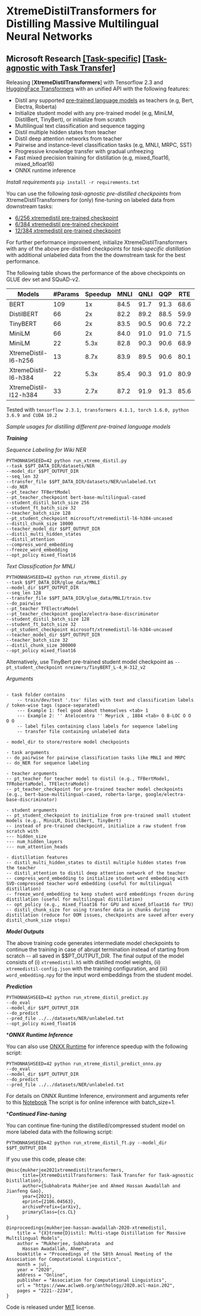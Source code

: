 # XtremeDistilTransformers for Distilling Massive Multilingual Neural Networks
## Microsoft Research [[Task-specific]](https://www.microsoft.com/en-us/research/publication/xtremedistil/) [[Task-agnostic with Task Transfer]](https://arxiv.org/pdf/2106.04563.pdf)

Releasing [**XtremeDistilTransformers**] with Tensorflow 2.3 and [HuggingFace Transformers](https://huggingface.co/transformers) with an unified API with the following features:
* Distil any supported [pre-trained language models](https://huggingface.co/transformers/pretrained_models.html) as teachers (e.g, Bert, Electra, Roberta)
* Initialize student model with any pre-trained model (e.g, MiniLM, DistilBert, TinyBert), or initialize from scratch
* Multilingual text classification and sequence tagging 
* Distil multiple hidden states from teacher
* Distil deep attention networks from teacher
* Pairwise and instance-level classification tasks (e.g, MNLI, MRPC, SST)
* Progressive knowledge transfer with gradual unfreezing
* Fast mixed precision training for distillation (e.g, mixed_float16, mixed_bfloat16)
* ONNX runtime inference

*Install requirements*
```pip install -r requirements.txt```

You can use the following *task-agnostic pre-distilled checkpoints* from XtremeDistilTransformers for (only) fine-tuning on labeled data from downstream tasks:
- [6/256 xtremedistil pre-trained checkpoint](https://huggingface.co/microsoft/xtremedistil-l6-h256-uncased)
- [6/384 xtremedistil pre-trained checkpoint](https://huggingface.co/microsoft/xtremedistil-l6-h384-uncased)
- [12/384 xtremedistil pre-trained checkpoint](https://huggingface.co/microsoft/xtremedistil-l12-h384-uncased)

For further performance improvement, initialize XtremeDistilTransformers with any of the above pre-distilled checkpoints for *task-specific distillation* with additional unlabeled data from the the downstream task for the best performance.

The following table shows the performance of the above checkpoints on GLUE dev set and SQuAD-v2.

| Models         | #Params | Speedup | MNLI | QNLI | QQP  | RTE  | SST  | MRPC | SQUAD2 | Avg   |
|----------------|--------|---------|------|------|------|------|------|------|--------|-------|
| BERT        | 109    | 1x       | 84.5 | 91.7 | 91.3 | 68.6 | 93.2 | 87.3 | 76.8   | 84.8 |
| DistilBERT  | 66     | 2x       | 82.2 | 89.2 | 88.5 | 59.9 | 91.3 | 87.5 | 70.7   | 81.3 |
| TinyBERT    | 66     | 2x       | 83.5 | 90.5 | 90.6 | 72.2 | 91.6 | 88.4 | 73.1   | 84.3 |
| MiniLM      | 66     | 2x       | 84.0   | 91.0   | 91.0   | 71.5 | 92.0   | 88.4 | 76.4   | 84.9  |
| MiniLM      | 22     | 5.3x     | 82.8 | 90.3 | 90.6 | 68.9 | 91.3 | 86.6 | 72.9   | 83.3 |
| XtremeDistil-l6-h256   | 13     | 8.7x     | 83.9 | 89.5 | 90.6   | 80.1 | 91.2 | 90.0   | 74.1   | 85.6 |
| XtremeDistil-l6-h384   | 22     | 5.3x     | 85.4 | 90.3 | 91.0   | 80.9 | 92.3 | 90.0   | 76.6   | 86.6 |
| XtremeDistil-l12-h384   | 33     | 2.7x     | 87.2 | 91.9 | 91.3   | 85.6 | 93.1 | 90.4   | 80.2   | 88.5 |

Tested with `tensorflow 2.3.1, transformers 4.1.1, torch 1.6.0, python 3.6.9 and CUDA 10.2`

*Sample usages for distilling different pre-trained language models*

***Training***

*Sequence Labeling for Wiki NER*
```
PYTHONHASHSEED=42 python run_xtreme_distil.py 
--task $$PT_DATA_DIR/datasets/NER 
--model_dir $$PT_OUTPUT_DIR 
--seq_len 32  
--transfer_file $$PT_DATA_DIR/datasets/NER/unlabeled.txt 
--do_NER 
--pt_teacher TFBertModel 
--pt_teacher_checkpoint bert-base-multilingual-cased 
--student_distil_batch_size 256 
--student_ft_batch_size 32
--teacher_batch_size 128  
--pt_student_checkpoint microsoft/xtremedistil-l6-h384-uncased 
--distil_chunk_size 10000 
--teacher_model_dir $$PT_OUTPUT_DIR 
--distil_multi_hidden_states 
--distil_attention 
--compress_word_embedding 
--freeze_word_embedding
--opt_policy mixed_float16
```

*Text Classification for MNLI*
```
PYTHONHASHSEED=42 python run_xtreme_distil.py 
--task $$PT_DATA_DIR/glue_data/MNLI 
--model_dir $$PT_OUTPUT_DIR 
--seq_len 128  
--transfer_file $$PT_DATA_DIR/glue_data/MNLI/train.tsv 
--do_pairwise 
--pt_teacher TFElectraModel 
--pt_teacher_checkpoint google/electra-base-discriminator 
--student_distil_batch_size 128  
--student_ft_batch_size 32
--pt_student_checkpoint microsoft/xtremedistil-l6-h384-uncased 
--teacher_model_dir $$PT_OUTPUT_DIR 
--teacher_batch_size 32
--distil_chunk_size 300000
--opt_policy mixed_float16
```

Alternatively, use TinyBert pre-trained student model checkpoint as `--pt_student_checkpoint nreimers/TinyBERT_L-4_H-312_v2`

*Arguments*

```- refer to code for detailed arguments

- task folder contains
	-- train/dev/test '.tsv' files with text and classification labels / token-wise tags (space-separated)
	--- Example 1: feel good about themselves <tab> 1
	--- Example 2: '' Atelocentra '' Meyrick , 1884 <tab> O B-LOC O O O O
	-- label files containing class labels for sequence labeling
	-- transfer file containing unlabeled data
	
- model_dir to store/restore model checkpoints

- task arguments
-- do_pairwise for pairwise classification tasks like MNLI and MRPC
-- do_NER for sequence labeling

- teacher arguments
-- pt_teacher for teacher model to distil (e.g., TFBertModel, TFRobertaModel, TFElectraModel)
-- pt_teacher_checkpoint for pre-trained teacher model checkpoints (e.g., bert-base-multilingual-cased, roberta-large, google/electra-base-discriminator)

- student arguments
-- pt_student_checkpoint to initialize from pre-trained small student models (e.g., MiniLM, DistilBert, TinyBert)
-- instead of pre-trained checkpoint, initialize a raw student from scratch with
--- hidden_size
--- num_hidden_layers
--- num_attention_heads

- distillation features
-- distil_multi_hidden_states to distil multiple hidden states from the teacher
-- distil_attention to distil deep attention network of the teacher
-- compress_word_embedding to initialize student word embedding with SVD-compressed teacher word embedding (useful for multilingual distillation)
-- freeze_word_embedding to keep student word embeddings frozen during distillation (useful for multilingual distillation)
-- opt_policy (e.g., mixed_float16 for GPU and mixed_bfloat16 for TPU)
-- distil_chunk_size for using transfer data in chunks during distillation (reduce for OOM issues, checkpoints are saved after every distil_chunk_size steps)
```

***Model Outputs***

The above training code generates intermediate model checkpoints to continue the training in case of abrupt termination instead of starting from scratch -- all saved in $$PT_OUTPUT_DIR. The final output of the model consists of (i) `xtremedistil.h5` with distilled model weights, (ii) `xtremedistil-config.json` with the training configuration, and (iii) `word_embedding.npy` for the input word embeddings from the student model.

***Prediction***

```
PYTHONHASHSEED=42 python run_xtreme_distil_predict.py 
--do_eval 
--model_dir $$PT_OUTPUT_DIR 
--do_predict 
--pred_file ../../datasets/NER/unlabeled.txt
--opt_policy mixed_float16
```

****ONNX Runtime Inference***

You can also use [ONXX Runtime](https://github.com/microsoft/onnxruntime) for inference speedup with the following script:

```
PYTHONHASHSEED=42 python run_xtreme_distil_predict_onnx.py 
--do_eval 
--model_dir $$PT_OUTPUT_DIR 
--do_predict 
--pred_file ../../datasets/NER/unlabeled.txt
```

For details on ONNX Runtime Inference, environment and arguments refer to this [Notebook](https://github.com/microsoft/onnxruntime/blob/master/onnxruntime/python/tools/transformers/notebooks/Tensorflow_Keras_Bert-Squad_OnnxRuntime_CPU.ipynb)
The script is for online inference with batch_size=1.

****Continued Fine-tuning***

You can continue fine-tuning the distilled/compressed student model on more labeled data with the following script:

```
PYTHONHASHSEED=42 python run_xtreme_distil_ft.py --model_dir $$PT_OUTPUT_DIR 
```

If you use this code, please cite:
```
@misc{mukherjee2021xtremedistiltransformers,
      title={XtremeDistilTransformers: Task Transfer for Task-agnostic Distillation}, 
      author={Subhabrata Mukherjee and Ahmed Hassan Awadallah and Jianfeng Gao},
      year={2021},
      eprint={2106.04563},
      archivePrefix={arXiv},
      primaryClass={cs.CL}
}
```
```
@inproceedings{mukherjee-hassan-awadallah-2020-xtremedistil,
    title = "{X}treme{D}istil: Multi-stage Distillation for Massive Multilingual Models",
    author = "Mukherjee, Subhabrata  and
      Hassan Awadallah, Ahmed",
    booktitle = "Proceedings of the 58th Annual Meeting of the Association for Computational Linguistics",
    month = jul,
    year = "2020",
    address = "Online",
    publisher = "Association for Computational Linguistics",
    url = "https://www.aclweb.org/anthology/2020.acl-main.202",
    pages = "2221--2234",
}
```

Code is released under [MIT](https://github.com/MSR-LIT/XtremeDistil/blob/master/LICENSE) license.
